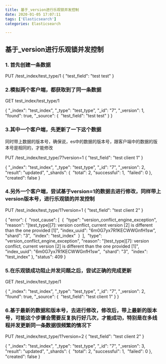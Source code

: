 ```yaml
---
title: 基于_version进行乐观锁并发控制
date: 2020-01-05 17:07:11
tags: ['Elasticsearch']
categories: Elasticsearch

---
```


## 基于_version进行乐观锁并发控制

###  1. 首先创建一条数据

PUT /test_index/test_type/1
{
  "test_field": "test test"
}

### 2.模拟两个客户端，都获取到了同一条数据

GET test_index/test_type/1

{
  "_index": "test_index",
  "_type": "test_type",
  "_id": "7",
  "_version": 1,
  "found": true,
  "_source": {
​    "test_field": "test test"
  }
}

### 3.其中一个客户端，先更新了一下这个数据

同时带上数据的版本号，确保说，es中的数据的版本号，跟客户端中的数据的版本号是相同的，才能修改

PUT /test_index/test_type/7?version=1 
{
  "test_field": "test client 1"
}

{
  "_index": "test_index",
  "_type": "test_type",
  "_id": "7",
  "_version": 2,
  "result": "updated",
  "_shards": {
​    "total": 2,
​    "successful": 1,
​    "failed": 0
  },
  "created": false
}

### 4.另外一个客户端，尝试基于version=1的数据去进行修改，同样带上version版本号，进行乐观锁的并发控制

PUT /test_index/test_type/1?version=1 
{
  "test_field": "test client 2"
}

{
  "error": {
​    "root_cause": [
​      {
​        "type": "version_conflict_engine_exception",
​        "reason": "[test_type][7]: version conflict, current version [2] is different than the one provided [1]",
​        "index_uuid": "6m0G7yx7R1KECWWGnfH1sw",
​        "shard": "3",
​        "index": "test_index"
​      }
​    ],
​    "type": "version_conflict_engine_exception",
​    "reason": "[test_type][7]: version conflict, current version [2] is different than the one provided [1]",
​    "index_uuid": "6m0G7yx7R1KECWWGnfH1sw",
​    "shard": "3",
​    "index": "test_index"
  },
  "status": 409
}

### 5.在乐观锁成功阻止并发问题之后，尝试正确的完成更新

GET /test_index/test_type/1

{
  "_index": "test_index",
  "_type": "test_type",
  "_id": "7",
  "_version": 2,
  "found": true,
  "_source": {
​    "test_field": "test client 1"
  }
}

### 6.基于最新的数据和版本号，去进行修改，修改后，带上最新的版本号，可能这个步骤会需要反复执行好几次，才能成功，特别是在多线程并发更新同一条数据很频繁的情况下

PUT /test_index/test_type/1?version=2 
{
  "test_field": "test client 2"
}

{
  "_index": "test_index",
  "_type": "test_type",
  "_id": "7",
  "_version": 3,
  "result": "updated",
  "_shards": {
​    "total": 2,
​    "successful": 1,
​    "failed": 0
  },
  "created": false
}

